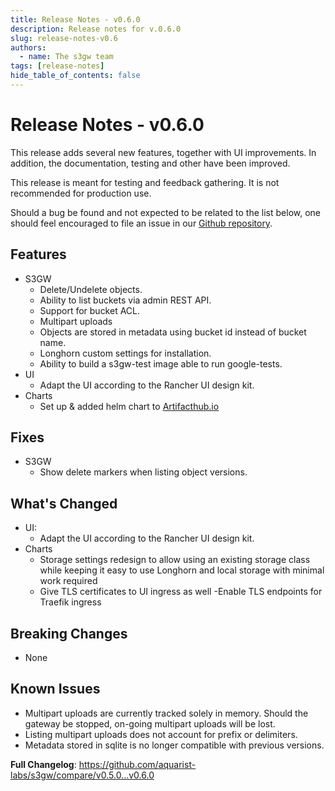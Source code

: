 ```yaml
---
title: Release Notes - v0.6.0
description: Release notes for v.0.6.0
slug: release-notes-v0.6
authors:
  - name: The s3gw team
tags: [release-notes]
hide_table_of_contents: false
---
```



# Release Notes - v0.6.0

This release adds several new features, together with UI improvements. In
addition, the documentation, testing and other have been improved.


<!--truncate-->

This release is meant for testing and feedback gathering. It is not recommended
for production use.

Should a bug be found and not expected to be related to the list below, one
should feel encouraged to file an issue in our
[Github repository](https://github.com/aquarist-labs/s3gw/issues/new/choose).

## Features

- S3GW
  - Delete/Undelete objects.
  - Ability to list buckets via admin REST API.
  - Support for bucket ACL.
  - Multipart uploads
  - Objects are stored in metadata using bucket id instead of bucket name.
  - Longhorn custom settings for installation.
  - Ability to build a s3gw-test image able to run google-tests.
- UI
  - Adapt the UI according to the Rancher UI design kit.
- Charts
  - Set up & added helm  chart to [Artifacthub.io](https://artifacthub.io/packages/helm/s3gw/s3gw)

## Fixes

- S3GW
  - Show delete markers when listing object versions.

## What's Changed

- UI:
  - Adapt the UI according to the Rancher UI design kit.
- Charts
  - Storage settings redesign to allow using an existing storage class while
    keeping it easy to use Longhorn and local storage with minimal work required
  - Give TLS certificates to UI ingress as well -Enable TLS endpoints for
    Traefik ingress

## Breaking Changes

- None

## Known Issues

- Multipart uploads are currently tracked solely in memory. Should the gateway
  be stopped, on-going multipart uploads will be lost.
- Listing multipart uploads does not account for prefix or delimiters.
- Metadata stored in sqlite is no longer compatible with previous versions.

**Full Changelog**: https://github.com/aquarist-labs/s3gw/compare/v0.5.0...v0.6.0
